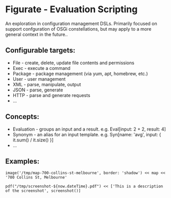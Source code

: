 Figurate - Evaluation Scripting
===================================

An exploration in configuration management DSLs. Primarily focused on support confguration of OSGi constellations, but
may apply to a more general context in the future..


## Configurable targets:

* File - create, delete, update file contents and permissions
* Exec - execute a command
* Package - package management (via yum, apt, homebrew, etc.)
* User - user management
* XML - parse, manipulate, output
* JSON - parse, generate
* HTTP - parse and generate requests
* ...


## Concepts:

* Evaluation - groups an input and a result. e.g. Eval[input: 2 + 2, result: 4]
* Synonym - an alias for an input template. e.g. Syn[name: 'avg', input: { it.sum() / it.size() }]
* ...

## Examples:

```
image('/tmp/map-700-collins-st-melbourne', border: 'shadow') << map << '700 Collins St, Melbourne'
```

```
pdf("/tmp/screenshot-${now.dateTime}.pdf") << ['This is a description of the screenshot', screenshot()]
```
